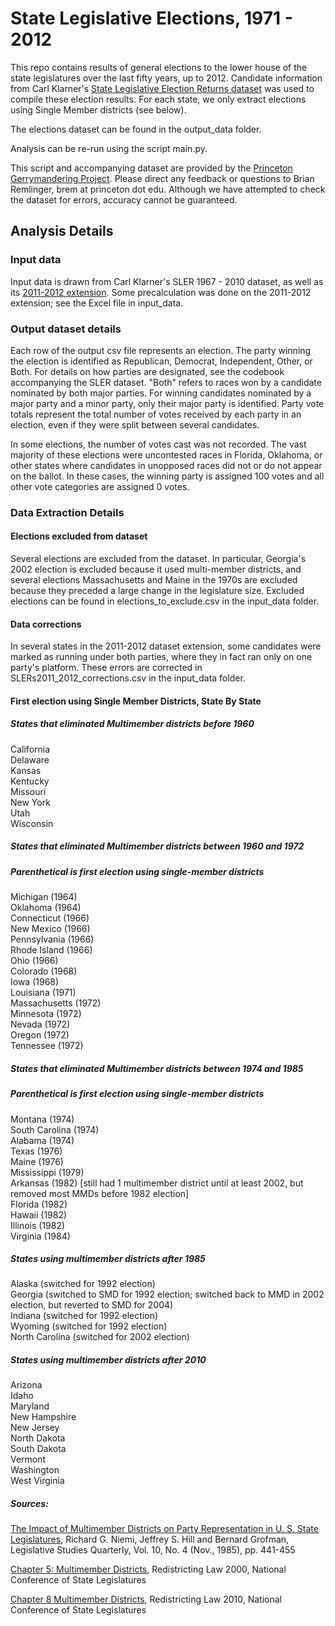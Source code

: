 # State Legislative Elections,  1971 - 2012

This repo contains results of general elections to the lower house of the state legislatures over the last fifty years, up to 2012.
Candidate information from Carl Klarner's [State Legislative Election Returns dataset](https://dataverse.harvard.edu/dataset.xhtml?persistentId=hdl:1902.1/20401)
was used to compile these election results. For each state, we only extract elections using Single Member districts (see below).

The elections dataset can be found in the output_data folder.

Analysis can be re-run using the script main.py.

This script and accompanying dataset are provided by the [Princeton Gerrymandering Project](http://gerrymander.princeton.edu/). Please
direct any feedback or questions to Brian Remlinger, brem at princeton dot edu. 
Although we have attempted to check the dataset for errors, accuracy cannot be guaranteed. 

## Analysis Details
### Input data
Input data is drawn from Carl Klarner's SLER 1967 - 2010 dataset, as well as its [2011-2012 extension](https://dataverse.harvard.edu/dataset.xhtml?persistentId=hdl:1902.1/21549). Some precalculation was done on the 2011-2012 extension; see the Excel file in input_data.

### Output dataset details
Each row of the output csv file represents an election. The party winning the election is identified as Republican, Democrat,
Independent, Other, or Both. For details on how parties are designated, see the codebook accompanying the SLER dataset. "Both" 
refers to races won by a candidate nominated by both major parties. For winning candidates nominated by a major party and a minor
party, only their major party is identified. Party vote totals represent the total number of votes received by each party in 
an election, even if they were split between several candidates.

In some elections, the number of votes cast was not recorded. The vast majority of these elections were uncontested races
in Florida, Oklahoma, or other states where candidates in unopposed races did not or do not appear on the ballot. In these 
cases, the winning party is assigned 100 votes and all other vote categories are assigned 0 votes.

### Data Extraction Details

#### Elections excluded from dataset
Several elections are excluded from the dataset. In particular, Georgia's 2002 election is excluded because it used 
multi-member districts, and several elections Massachusetts and Maine in the 1970s are excluded because they preceded a large
change in the legislature size. Excluded elections can be found in elections_to_exclude.csv in the input_data folder.

#### Data corrections
In several states in the 2011-2012 dataset extension, some candidates were marked as running under both parties, where
they in fact ran only on one party's platform. These errors are corrected in SLERs2011_2012_corrections.csv in the input_data folder.

#### First election using Single Member Districts, State By State
##### States that eliminated Multimember districts before 1960
California  
Delaware  
Kansas  
Kentucky   
Missouri  
New York  
Utah  
Wisconsin   

##### States that eliminated Multimember districts between 1960 and 1972
##### Parenthetical is first election using single-member districts
Michigan (1964)  
Oklahoma (1964)  
Connecticut (1966)  
New Mexico (1966)  
Pennsylvania (1966)  
Rhode Island (1966)  
Ohio (1966)  
Colorado (1968)  
Iowa (1968)  
Louisiana (1971)  
Massachusetts (1972)  
Minnesota (1972)  
Nevada (1972)  
Oregon (1972)  
Tennessee (1972)  

##### States that eliminated Multimember districts between 1974 and 1985
##### Parenthetical is first election using single-member districts
Montana (1974)  
South Carolina (1974)  
Alabama (1974)  
Texas (1976)  
Maine (1976)  
Mississippi (1979)  
Arkansas (1982) [still had 1 multimember district until at least 2002, but removed most MMDs before 1982 election]  
Florida (1982)  
Hawaii (1982)  
Illinois (1982)  
Virginia (1984)  

##### States using multimember districts after 1985
Alaska (switched for 1992 election)  
Georgia (switched to SMD for 1992 election; switched back to MMD in 2002 election, but reverted to SMD for 2004)  
Indiana (switched for 1992 election)  
Wyoming (switched for 1992 election)  
North Carolina (switched for 2002 election)  

##### States using multimember districts after 2010
Arizona  
Idaho  
Maryland  
New Hampshire  
New Jersey  
North Dakota  
South Dakota  
Vermont  
Washington  
West Virginia  

##### Sources:
[The Impact of Multimember Districts on Party Representation in U. S. State Legislatures](http://www.jstor.org/stable/440068?seq=1#page_scan_tab_contents), Richard G. Niemi, Jeffrey S. Hill and Bernard Grofman, Legislative Studies Quarterly, Vol. 10, No. 4 (Nov., 1985), pp. 441-455

[Chapter 5: Multimember Districts](https://www.senate.mn/departments/scr/REDIST/Red2000/ch4multi.htm), Redistricting Law 2000, National Conference of State Legislatures

[Chapter 8 Multimember Districts](http://www.ncsl.org/Portals/1/Documents/Redistricting/Redistricting_2010.pdf), Redistricting Law 2010, National Conference of State Legislatures


